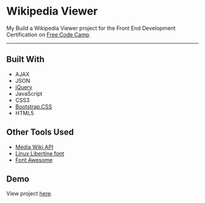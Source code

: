 # Wikipedia Viewer

My Build a Wikipedia Viewer project for the Front End Development Certification on [Free Code Camp](https://www.freecodecamp.org).

---

## Built With
* AJAX
* JSON
* [jQuery](https://jquery.com)
* JavaScript
* CSS3
* [Bootstrap.CSS](http://getbootstrap.com/css)
* HTML5

## Other Tools Used
* [Media Wiki API](https://www.mediawiki.org/wiki/API:Main_page)
* [Linux Libertine font](http://www.dafont.com/linux-libertine.font)
* [Font Awesome](http://fontawesome.io)

## Demo

View project [here](https://autumnchris.github.io/wikipedia-viewer).
